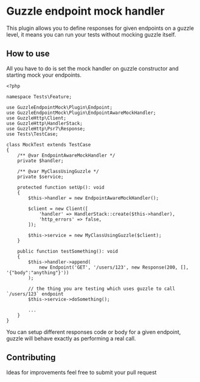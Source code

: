 # Guzzle endpoint mock handler

This plugin allows you to define responses for given endpoints on a guzzle level, it means you can run your tests without mocking guzzle itself.


## How to use

All you have to do is set the mock handler on guzzle constructor and starting mock your endpoints.

```
<?php

namespace Tests\Feature;

use GuzzleEndpointMock\Plugin\Endpoint;
use GuzzleEndpointMock\Plugin\EndpointAwareMockHandler;
use GuzzleHttp\Client;
use GuzzleHttp\HandlerStack;
use GuzzleHttp\Psr7\Response;
use Tests\TestCase;

class MockTest extends TestCase
{
    /** @var EndpointAwareMockHandler */
    private $handler;

    /** @var MyClassUsingGuzzle */
    private $service;

    protected function setUp(): void
    {
        $this->handler = new EndpointAwareMockHandler();

        $client = new Client([
            'handler' => HandlerStack::create($this->handler),
            'http_errors' => false,
        ]);

        $this->service = new MyClassUsingGuzzle($client);
    }

    public function testSomething(): void
    {
        $this->handler->append(
            new Endpoint('GET', '/users/123', new Response(200, [], '{"body":"anything"}'))
        );

        // the thing you are testing which uses guzzle to call `/users/123` endpoint
        $this->service->doSomething();

        ...
    }
}
```

You can setup different responses code or body for a given endpoint, guzzle will behave exactly as performing a real call.


## Contributing
Ideas for improvements feel free to submit your pull request
